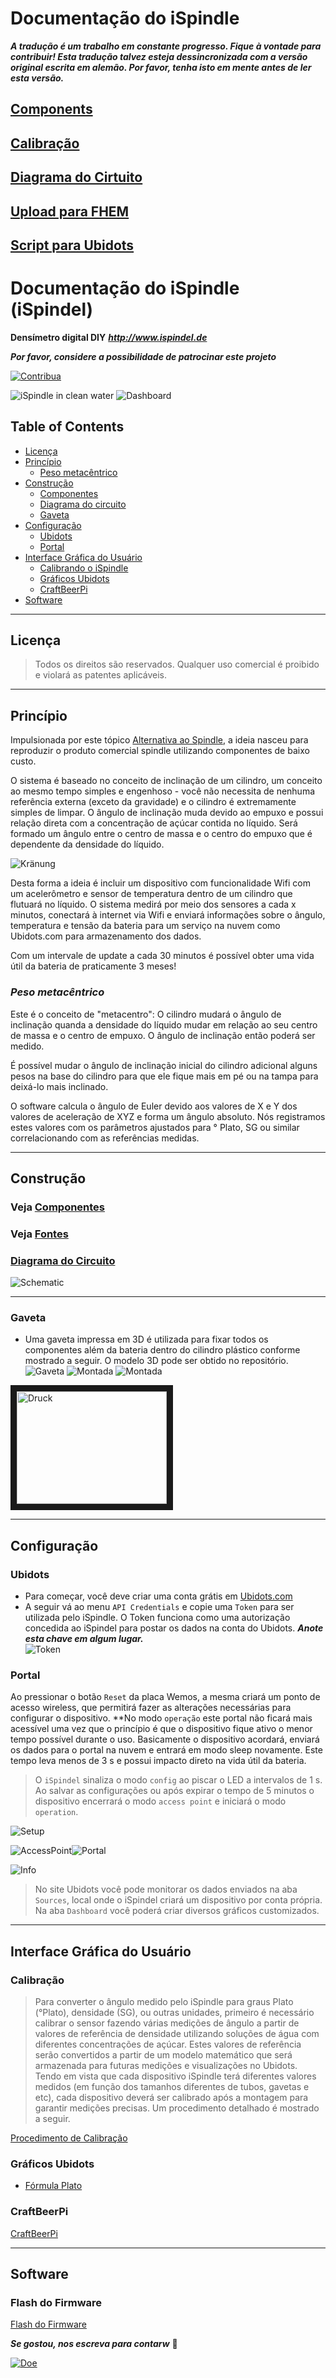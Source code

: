 # Documentação do iSpindle

***A tradução é um trabalho em constante progresso. Fique à vontade para contribuir!
Esta tradução talvez esteja dessincronizada com a versão original escrita em alemão. Por favor, tenha isto em mente antes de ler esta versão.***

## [Components](Parts_pt.md)

## [Calibração](Calibration_pt.md)

## [Diagrama do Cirtuito](circuit_diagram_pt.md)

## [Upload para FHEM](upload-FHEM_pt.md)

## [Script para Ubidots](ubidotsscripting_pt.md)



Documentação do iSpindle (iSpindel)
===================

**Densímetro digital DIY**
***http://www.ispindel.de***


***Por favor, considere a possibilidade de patrocinar este projeto***  

[![Contribua](https://www.paypalobjects.com/en_US/i/btn/btn_donate_LG.gif)](https://www.paypal.me/universam)


![iSpindle in clean water](/pics/floating.jpg)
![Dashboard](/pics/Dashboard.jpg)


## Table of Contents

- [Licença](#licença)
- [Princípio](#princípio)
  - [Peso metacêntrico](#peso-metacêntrico)
- [Construção](#construção)
  - [Componentes](#componentes)
  - [Diagrama do circuito](#diagrama-circuito)
  - [Gaveta](#gaveta)
- [Configuração](#configuração)
  - [Ubidots](#ubidots)
  - [Portal](#portal)
- [Interface Gráfica do Usuário](#interface-gráfica-usuário)
  - [Calibrando o iSpindle](#calibração)
  - [Gráficos Ubidots](#gráficos-ubidots)
  - [CraftBeerPi](#craftbeerpi)
- [Software](#software)


***

## Licença


> Todos os direitos são reservados. Qualquer uso comercial é proibido e violará as patentes aplicáveis.

***

## Princípio

Impulsionada por este tópico [Alternativa ao Spindle](http://hobbybrauer.de/forum/viewtopic.php?f=7&t=11157&view=unread#p170499), a ideia nasceu para reproduzir o produto comercial spindle utilizando componentes de baixo custo.

O sistema é baseado no conceito de inclinação de um cilindro, um conceito ao mesmo tempo simples e engenhoso - você não necessita de nenhuma referência externa (exceto da gravidade) e o cilindro é extremamente simples de limpar. O ângulo de inclinação muda devido ao empuxo e possui relação direta com a concentração de açúcar contida no líquido. Será formado um ângulo entre o centro de massa e o centro do empuxo que é dependente da densidade do líquido.


![Kränung](/pics/kraengung.jpg)

Desta forma a ideia é incluir um dispositivo com funcionalidade Wifi com um acelerômetro e sensor de temperatura dentro de um cilindro que flutuará no líquido. O sistema medirá por meio dos sensores a cada x minutos, conectará à internet via Wifi e enviará informações sobre o ângulo, temperatura e tensão da bateria para um serviço na nuvem como Ubidots.com para armazenamento dos dados.

Com um intervale de update a cada 30 minutos é possível obter uma vida útil da bateria de praticamente 3 meses!

### *Peso metacêntrico*

Este é o conceito de "metacentro": O cilindro mudará o ângulo de inclinação quanda a densidade do líquido mudar em relação ao seu centro de massa e o centro de empuxo. O ângulo de inclinação então poderá ser medido. 

É possível mudar o ângulo de inclinação inicial do cilindro adicional alguns pesos na base do cilindro para que ele fique mais em pé ou na tampa para deixá-lo mais inclinado.

O software calcula o ângulo de Euler devido aos valores de X e Y dos valores de aceleração de XYZ e forma um ângulo absoluto. Nós registramos estes valores com os parâmetros ajustados para ° Plato, SG ou similar correlacionando com as referências medidas.


***

## Construção

### Veja [Componentes](Parts_pt.md)


### Veja [Fontes](Parts_pt.md)

### [Diagrama do Circuito](circuit_diagram_pt.md)
![Schematic](/pics/schematic-pt.png)

***

### Gaveta
- Uma gaveta impressa em 3D é utilizada para fixar todos os componentes além da bateria dentro do cilindro plástico conforme mostrado a seguir. O modelo 3D pode ser obtido no repositório.
![Gaveta](/pics/Schlitten_cad.jpg)
![Montada](/pics/assembled2.jpg)
![Montada](/pics/assembled.jpg)

<a href="http://www.youtube.com/watch?feature=player_embedded&v=gpVarh8BxhQ" target="_blank"><img src="http://img.youtube.com/vi/gpVarh8BxhQ/0.jpg" 
alt="Druck" width="240" height="180" border="10" /></a>



***

## Configuração

### Ubidots

- Para começar, você deve criar uma conta grátis em [Ubidots.com](https://ubidots.com)
- A seguir vá ao menu  ```API Credentials``` e copie uma ```Token``` para ser utilizada pelo iSpindle. O Token funciona como uma autorização concedida ao iSpindel para postar os dados na conta do Ubidots.
***Anote esta chave em algum lugar.***  
![Token](/pics/UbiToken.jpg)  

### Portal

Ao pressionar o botão ```Reset``` da placa Wemos, a mesma criará um ponto de acesso wireless, que permitirá fazer as alterações necessárias para configurar o dispositivo. **No modo `operação` este portal não ficará mais acessível uma vez que o princípio é que o dispositivo fique ativo o menor tempo possível durante o uso. Basicamente o dispositivo acordará, enviará os dados para o portal na nuvem e entrará em modo sleep novamente. Este tempo leva menos de 3 s e possui impacto direto na vida útil da bateria.

> O ```iSpindel``` sinaliza o modo `config` ao piscar o LED a intervalos de 1 s.
Ao salvar as configurações ou após expirar o tempo de 5 minutos o dispositivo encerrará o modo `access point` e iniciará o modo `operation`.


   ![Setup](/pics/configuration.png)

   ![AccessPoint](/pics/AP.png)![Portal](/pics/Portal.png)

  ![Info](/pics/info.png)

> No site Ubidots você pode monitorar os dados enviados na aba ```Sources```, local onde o iSpindel criará um dispositivo por conta própria.  
Na aba ```Dashboard``` você poderá criar diversos gráficos customizados.

***
## Interface Gráfica do Usuário

### Calibração

> Para converter o ângulo medido pelo iSpindle para graus Plato (°Plato), densidade (SG), ou outras unidades, primeiro é necessário calibrar o sensor fazendo várias medições de ângulo a partir de valores de referência de densidade utilizando soluções de água com diferentes concentrações de açúcar. Estes valores de referência serão convertidos a partir de um modelo matemático que será armazenada para futuras medições e visualizações no Ubidots. Tendo em vista que cada dispositivo iSpindle terá diferentes valores medidos (em função dos tamanhos diferentes de tubos, gavetas e etc), cada dispositivo deverá ser calibrado após a montagem para garantir medições precisas. Um procedimento detalhado é mostrado a seguir.

[Procedimento de Calibração](Calibration_pt.md)

### Gráficos Ubidots

- [Fórmula Plato](Calibration_pt.md#formula)

### CraftBeerPi

[CraftBeerPi](https://github.com/universam1/iSpindel/issues/3)
***

## Software 

### Flash do Firmware

[Flash do Firmware](Firmware.md)

***Se gostou, nos escreva para contarw***  :beers:

[![Doe](https://www.paypalobjects.com/de_DE/DE/i/btn/btn_donate_LG.gif)](https://www.paypal.me/universam)